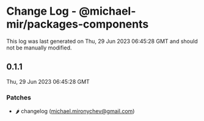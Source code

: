 # Change Log - @michael-mir/packages-components

This log was last generated on Thu, 29 Jun 2023 06:45:28 GMT and should not be manually modified.

<!-- Start content -->

## 0.1.1

Thu, 29 Jun 2023 06:45:28 GMT

### Patches

- :hot_pepper: changelog (michael.mironychev@gmail.com)
